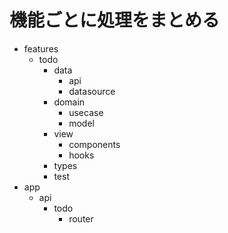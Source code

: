 # 機能ごとに処理をまとめる  

- features
  - todo 
    - data
      - api
      - datasource
    - domain
      - usecase
      - model
    - view
      - components
      - hooks
    - types
    - test
- app
  - api
    - todo
      - router